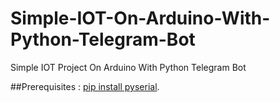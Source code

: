 # Simple-IOT-On-Arduino-With-Python-Telegram-Bot
Simple IOT Project On Arduino With Python Telegram Bot

##Prerequisites :
[pip install pyserial](https://pypi.org/project/pyserial/).
